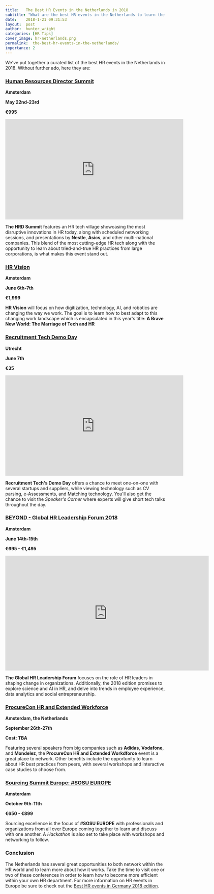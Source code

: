```yaml
---
title:   The Best HR Events in the Netherlands in 2018
subtitle: "What are the best HR events in the Netherlands to learn the latest industry trends, hear from industry thought leaders, and network with your peers? This article summarizes our top picks for HR and Talent Acquisiton events in the Netherlands in 2018."
date:    2018-1-21 09:31:53
layout:  post
author:  hunter_wright
categories: [HR Tips]
cover_image: hr-netherlands.png
permalink:  the-best-hr-events-in-the-netherlands/
importance: 2
---
```

We've put together a curated list of the best HR events in the Netherlands in 2018. Without further ado, here they are:   

<!--more-->


### [Human Resources Director Summit](https://www.hrdsummit.eu/contact/)

**Amsterdam**

**May 22nd-23rd**

**€995**

<iframe width="560" height="315" src="https://www.youtube.com/embed/9IKEfGZBigY" frameborder="0" allow="autoplay; encrypted-media" allowfullscreen></iframe>

**The HRD Summit** features an HR tech village showcasing the most disruptive innovations in HR today, along with scheduled networking sessions, and presentations by **Nestle**, **Asics**, and other multi-national companies. This blend of the most cutting-edge HR tech along with the opportunity to learn about tried-and-true HR practices from large corporations, is what makes this event stand out. 

### [HR Vision](https://www.hrvisionevent.com/amsterdam/)

**Amsterdam**

**June 6th-7th**

**€1,999**

**HR Vision** will focus on how digitization, technology, AI, and robotics are changing the way we work. The goal is to learn how to best adapt to this changing work landscape which is encapsulated in this year's title: **A Brave New World: The Marriage of Tech and HR**

### [Recruitment Tech Demo Day](https://www.recruitmenttech.nl/demoday/programma)

**Utrecht**

**June 7th**

**€35**

<iframe width="560" height="315" src="https://www.youtube.com/embed/ELuq23gVn14" frameborder="0" allow="autoplay; encrypted-media" allowfullscreen></iframe>

**Recruitment Tech's Demo Day** offers a chance to meet one-on-one with several startups and suppliers, while viewing technology such as CV parsing, e-Assessments, and Matching technology. You'll also get the chance to visit the _Speaker's Corner_ where experts will give short tech talks throughout the day. 


### [BEYOND - Global HR Leadership Forum 2018](http://www.beyondhrforum.com/)

**Amsterdam**

**June 14th-15th**

**€695 - €1,495**

<iframe src="https://player.vimeo.com/video/241580982" width="640" height="360" frameborder="0" webkitallowfullscreen mozallowfullscreen allowfullscreen></iframe>

**The Global HR Leadership Forum** focuses on the role of HR leaders in shaping change in organizations. Additionally, the 2018 edition promises to explore science and AI in HR, and delve into trends in employee experience, data analytics and social entrepreneurship.


### [ProcureCon HR and Extended Workforce](https://procureconhr.wbresearch.com/)

**Amsterdam, the Netherlands**

**September 26th-27th**

**Cost: TBA**

Featuring several speakers from big companies such as **Adidas**, **Vodafone**, and **Mondelez**, the **ProcureCon HR and Extended Workdforce** event is a great place to network. Other benefits include the opportunity to learn about HR best practices from peers, with several workshops and interactive case studies to choose from.


### [Sourcing Summit Europe: #SOSU EUROPE](https://www.sosueurope.com/)

**Amsterdam**

**October 9th-11th**

**€650 - €899**

Sourcing excellence is the focus of **#SOSU EUROPE** with professionals and organizations from all over Europe coming together to learn and discuss with one another. A _Hackathon_ is also set to take place with workshops and networking to follow. 

### Conclusion

The Netherlands has several great opportunities to both network within the HR world and to learn more about how it works. Take the time to visit one or two of these conferences in order to learn how to become more efficient within your own HR department. For more information on HR events in Europe be sure to check out the [Best HR events in Germany 2018 edition](http://blog.honeypot.io/best-hr-events-germany-austria-2018/).
